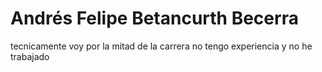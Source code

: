 # Andrés Felipe Betancurth Becerra

tecnicamente voy por la mitad de la carrera no tengo experiencia 
y no he trabajado 